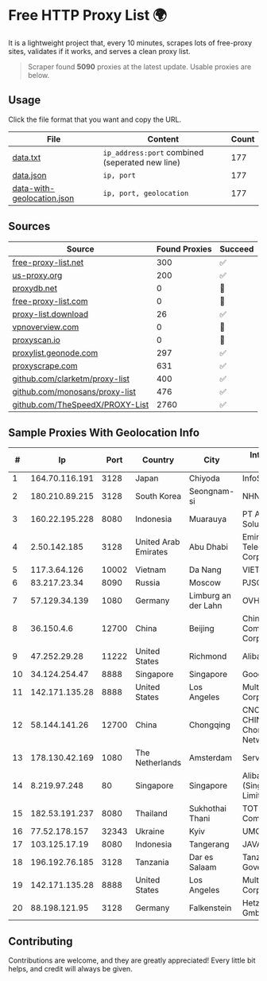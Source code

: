 
# Free HTTP Proxy List 🌍

It is a lightweight project that, every 10 minutes, scrapes lots of free-proxy sites, validates if it works, and serves a clean proxy list.


> Scraper found **5090** proxies at the latest update. Usable proxies are below.

## Usage

Click the file format that you want and copy the URL.


|File|Content|Count|
|----|-------|-----|
|[data.txt](https://raw.githubusercontent.com/themiralay/Proxy-List-World/master/data.txt)|`ip_address:port` combined (seperated new line)|177|
|[data.json](https://raw.githubusercontent.com/themiralay/Proxy-List-World/master/data.json)|`ip, port`|177|
|[data-with-geolocation.json](https://raw.githubusercontent.com/themiralay/Proxy-List-World/master/data-with-geolocation.json)|`ip, port, geolocation`|177|

## Sources

|Source|Found Proxies|Succeed|
|------|-------------|-------|
|[free-proxy-list.net](https://free-proxy-list.net)|300|✅|
|[us-proxy.org](https://www.us-proxy.org)|200|✅|
|[proxydb.net](http://proxydb.net)|0|🚫|
|[free-proxy-list.com](https://free-proxy-list.com/?page=&port=&type%5B%5D=http&type%5B%5D=https&up_time=0&search=Search)|0|🚫|
|[proxy-list.download](https://www.proxy-list.download/HTTP)|26|✅|
|[vpnoverview.com](https://vpnoverview.com/privacy/anonymous-browsing/free-proxy-servers)|0|🚫|
|[proxyscan.io](https://www.proxyscan.io)|0|🚫|
|[proxylist.geonode.com](https://proxylist.geonode.com/api/proxy-list?limit=300&page=1&sort_by=lastChecked&sort_type=desc&protocols=http,https)|297|✅|
|[proxyscrape.com](https://api.proxyscrape.com/v2/?request=displayproxies&protocol=http&timeout=10000&country=all&ssl=all&anonymity=all)|631|✅|
|[github.com/clarketm/proxy-list](https://raw.githubusercontent.com/clarketm/proxy-list/master/proxy-list-raw.txt)|400|✅|
|[github.com/monosans/proxy-list](https://raw.githubusercontent.com/monosans/proxy-list/main/proxies/http.txt)|476|✅|
|[github.com/TheSpeedX/PROXY-List](https://raw.githubusercontent.com/TheSpeedX/PROXY-List/master/http.txt)|2760|✅|


## Sample Proxies With Geolocation Info

|#|Ip|Port|Country|City|Internet Service Provider|
|-|--|----|-------|----|-------------------------|
|1|164.70.116.191|3128|Japan|Chiyoda|InfoSphere|
|2|180.210.89.215|3128|South Korea|Seongnam-si|NHNCLOUD|
|3|160.22.195.228|8080|Indonesia|Muarauya|PT Aiira Media Solution|
|4|2.50.142.185|3128|United Arab Emirates|Abu Dhabi|Emirates Telecommunications Corporation|
|5|117.3.64.126|10002|Vietnam|Da Nang|VIETTEL|
|6|83.217.23.34|8090|Russia|Moscow|PJSC Rostelecom|
|7|57.129.34.139|1080|Germany|Limburg an der Lahn|OVH SAS|
|8|36.150.4.6|12700|China|Beijing|China Mobile Communications Corporation|
|9|47.252.29.28|11222|United States|Richmond|Alibaba Cloud LLC|
|10|34.124.254.47|8888|Singapore|Singapore|Google LLC|
|11|142.171.135.28|8888|United States|Los Angeles|Multacom Corporation|
|12|58.144.141.26|12700|China|Chongqing|CNC Group CHINA169 Chongqing Province Network|
|13|178.130.42.169|1080|The Netherlands|Amsterdam|Servers Tech Fzco|
|14|8.219.97.248|80|Singapore|Singapore|Alibaba Cloud (Singapore) Private Limited|
|15|182.53.191.237|8080|Thailand|Sukhothai Thani|TOT Public Company Limited|
|16|77.52.178.157|32343|Ukraine|Kyiv|UMC|
|17|103.125.17.19|8080|Indonesia|Tangerang|JAVAMEDIA|
|18|196.192.76.185|3128|Tanzania|Dar es Salaam|Tanzania e-Government Agency|
|19|142.171.135.28|8888|United States|Los Angeles|Multacom Corporation|
|20|88.198.121.95|3128|Germany|Falkenstein|Hetzner Online GmbH|



## Contributing

Contributions are welcome, and they are greatly appreciated! Every
little bit helps, and credit will always be given.

